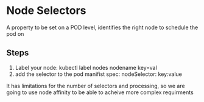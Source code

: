 # Node Selectors
A property to be set on a POD level, identifies the right node to schedule the pod on 
## Steps 
1. Label your node: kubectl label nodes nodename key=val
2. add the selector to the pod manifist
    spec:
        nodeSelector: 
            key:value


It has limitations for the number of selectors and processing, so we are going to use node affinity to be able to acheive more complex requirments 
